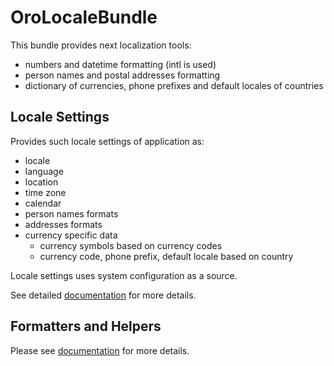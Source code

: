 OroLocaleBundle
===============

This bundle provides next localization tools:

- numbers and datetime formatting (intl is used)
- person names and postal addresses formatting
- dictionary of currencies, phone prefixes and default locales of countries

Locale Settings
---------------

Provides such locale settings of application as:

* locale
* language
* location
* time zone
* calendar
* person names formats
* addresses formats
* currency specific data
  * currency symbols based on currency codes
  * currency code, phone prefix, default locale based on country

Locale settings uses system configuration as a source.

See detailed [documentation](./Resources/doc/reference/locale-settings.md) for more details.

Formatters and Helpers
----------------------

Please see [documentation](./Resources/doc/index.md) for more details.

